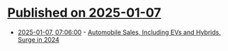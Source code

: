 # [Published on 2025-01-07](index.md)

* [2025-01-07, 07:06:00](https://soylentnews.org/article.pl?sid=25/01/06/0931238&from=rss) - [Automobile Sales, Including EVs and Hybrids, Surge in 2024](https://soylentnews.org/article.pl?sid=25/01/06/0931238&from=rss)
